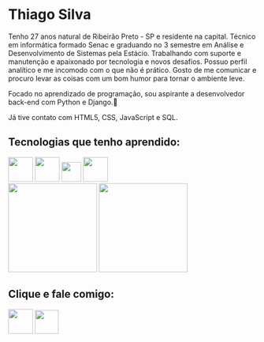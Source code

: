 
# Thiago Silva

<div> 
  <p>Tenho 27 anos natural de Ribeirão Preto - SP e residente na capital. Técnico em informática formado Senac e graduando no 3 semestre em Análise e Desenvolvimento de Sistemas pela Estácio.
	Trabalhando com suporte e manutenção e apaixonado por tecnologia e novos desafios.
	Possuo perfil analítico e me incomodo com o que não é prático.
	Gosto de me comunicar e procuro levar as coisas com um bom humor para tornar o ambiente leve.

Focado no aprendizado de programação, sou aspirante a desenvolvedor back-end com Python e Django.💞️</p>
  <p>Já tive contato com HTML5, CSS, JavaScript e SQL.</p>

</div>

## Tecnologias que tenho aprendido:

<div>
  <a href="https://dev.w3.org/html5/html-author/"><img width=50px src="https://user-images.githubusercontent.com/53449883/170876174-477598ac-fa49-40a7-ad09-60618ecb4b53.png"></a>
  <a href="https://www.w3.org/Style/CSS/"><img width=50px src="https://user-images.githubusercontent.com/53449883/170876176-2afc0105-84ab-4ef2-9503-92f04cd4e2dc.png"></a>
  <a href="https://www.javascript.com/"><img width=40px height="40px" src="https://user-images.githubusercontent.com/53449883/170876173-b20a2bdc-40d2-4098-bccf-3b8073d2d941.png"></a>
  <a href="https://www.python.org/"><img width=50px src="https://user-images.githubusercontent.com/53449883/170876175-1c45a8ce-b92c-40df-846d-4dbf9018cf6d.png"></a>
</div>

<div>

<img height="180em" src="https://github-readme-stats.vercel.app/api/top-langs/?username=tsdev96&layout=compact&langs_count=7&theme=blue-green"/>

<img height="180em" src="https://github-readme-stats.vercel.app/api?username=tsdev96&show_icons=true&theme=blue-green&include_all_commits=true&count_private=true">
    	
</div>
  

## Clique e fale comigo:

<div>
<a href="https://www.linkedin.com/in/thiagocristinosilva" target="_blank"><img width=50px src="https://user-images.githubusercontent.com/53449883/170886511-a4db4e4d-9cc2-48a2-86b7-31e24345161b.png"></a>
 <a href="mailto:thiago.tcs96@gmail.com" target="_blank"><img width=48px src="https://user-images.githubusercontent.com/53449883/170886509-99992330-6269-43de-ad44-f73ceb6ea555.png"></a>

</div>


    


<!---
tsdev96/tsdev96 is a ✨ special ✨ repository because its `README.md` (this file) appears on your GitHub profile.
You can click the Preview link to take a look at your changes.
--->
